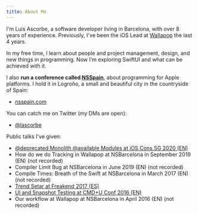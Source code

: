 ```yaml
---
title: About Me
---
```


I'm Luis Ascorbe, a software developer living in Barcelona, with over 8 years of experience. Previously, I've been the iOS Lead at [Wallapop](https://www.wallapop.com/) the last 4 years.

In my free time, I learn about people and project management, design, and new things in programming. Now I'm exploring SwiftUI and what can be achieved with it. 

I also **run a conference called [NSSpain](http://nsspain.com)**, about programming for Apple platforms. I hold it in Logroño, a small and beautiful city in the countryside of Spain:

- [nsspain.com](http://nsspain.com)

You can catch me on Twitter (my DMs are open):

- [@lascorbe](https://twitter.com/lascorbe)

Public talks I've given:

- [@deprecated Monolith @available Modules at iOS Cons SG 2020 (EN)](https://engineers.sg/video/deprecated-monolith-available-modules-ios-conf-sg-2020--3940)
- How do we do Tracking in Wallapop at NSBarcelona in September 2019 (EN) (not recorded)
- Compiler Limit Bug at NSBarcelona in June 2019 (EN) (not recorded)
- Compile Times: Breath of the Swift at NSBarcelona in March 2017 (EN) (not recorded)
- [Trend Setar at Freakend 2017 (ES)](https://www.youtube.com/watch?v=oU0Vs8D9tUg&list=PLKxa4AIfm4pUaVhRKxYErhAvjU9xqwZOb&index=14&t=0s)
- [UI and Snapshot Testing at CMD+U Conf 2016 (EN)](https://academy.realm.io/posts/cmdu-conf-luis-ascorbe-ui-and-snapshottesting/)
- Our workflow at Wallapop at NSBarcelona in April 2016 (EN) (not recorded)
